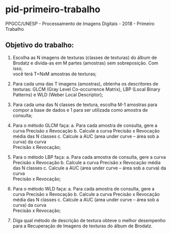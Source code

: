 # pid-primeiro-trabalho
PPGCC/UNESP - Processamento de Imagens Digitais - 2018 - Primeiro Trabalho


## Objetivo do trabalho:

1) Escolha	as	N imagens	de	texturas (classes	de	texturas)	do	álbum	de	
Brodatz e	divida-as em	M partes (amostras) sem	sobreposição.	Com	isso,	
você	terá	T=NxM	amostras	de		texturas;

2) Para	cada	uma	das	T	imagens (amostras),	obtenha	os	descritores	de	
texturas: GLCM	(Gray	Level	Co-occurrence	Matrix),	LBP	(Local	Binary	
Patterns) e	WLD	(Weber	Local	Descriptor);

3) Para	cada	uma	das	N	classes	de	textura,	escolha	M-1	amostras	para	
compor	a	base	de	dados	e	1	para ser	utilizada	como	amostra	de	consulta;

4) Para	o	método	GLCM	faça:
a. Para	cada	amostra	de		consulta,	gere	a	curva	Precisão	x	Revocação
b. Calcule	a	curva	Precisão	x	Revocação	média das	N	classes
c. Calcule	a	AUC	(area	under	curve	– área	sob	a	curva)	da	curva	
Precisão	x	Revocação;

5) Para	o	método	LBP	faça:
a. Para	cada	amostra	de		consulta,	gere	a	curva	Precisão	x	Revocação
b. Calcule	a	curva	Precisão	x	Revocação	média das	N	classes
c. Calcule	a	AUC	(area	under	curve	– área	sob	a	curva)	da	curva	
Precisão	x	Revocação;

6) Para	o	método	WLD faça:
a. Para	cada	amostra	de		consulta,	gere	a	curva	Precisão	x	Revocação
b. Calcule	a	curva	Precisão	x	Revocação	média das	N	classes
c. Calcule	a	AUC	(area	under	curve	– área	sob	a	curva)	da	curva	
Precisão	x	Revocação;

7) Diga qual	método	de	descrição	de	textura	obteve	o	melhor	desempenho	
para	a	Recuperação	de	Imagens de	texturas	do	álbum	de	Brodatz.
